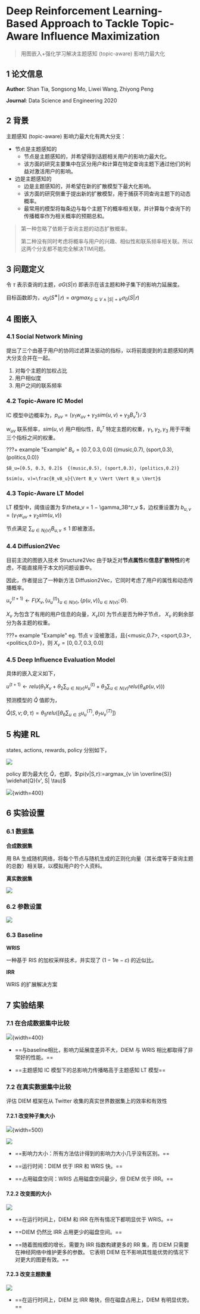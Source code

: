 # Deep Reinforcement Learning‐Based Approach to Tackle Topic‐Aware Influence Maximization

> 用图嵌入+强化学习解决主题感知 (topic-aware) 影响力最大化

## 1 论文信息

**Author**: Shan Tia, Songsong Mo, Liwei Wang, Zhiyong Peng

**Journal**: Data Science and Engineering 2020



## 2 背景

主题感知 (topic-aware) 影响力最大化有两大分支：

* 节点是主题感知的
  * 节点是主题感知的，并希望得到话题相关用户的影响力最大化。
  * 该方面的研究主要集中在区分用户和计算在特定查询主题下通过他们的利益对激活用户的影响。
* 边是主题感知的
  * 边是主题感知的，并希望在新的扩散模型下最大化影响。
  * 该方面的研究侧重于提出新的扩散模型，用于捕获不同查询主题下的动态概率。
  * 最常用的模型将每条边与每个主题下的概率相关联，并计算每个查询下的传播概率作为相关概率的预期总和。

> 第一种忽略了依赖于查询主题的动态扩散概率。
>
> 第二种没有同时考虑将概率与用户的兴趣、相似性和联系频率相关联。所以这两个分支都不能完全解决TIM问题。



## 3 问题定义

令 $\tau$ 表示查询的主题，$\sigma G(S|\tau)$ 即表示在该主题和种子集下的影响力延展度。

目标函数即为，$𝜎_G(S^∗|𝜏) = argmax_{S⊆V∧|S|=k}𝜎_G(S|𝜏)$



## 4 图嵌入

### 4.1 Social Network Mining

提出了三个由基于用户的协同过滤算法驱动的指标，以将前面提到的主题感知的两大分支合并在一起。

1. 对每个主题的加权占比
2. 用户相似度
3. 用户之间的联系频率



### 4.2 Topic‐Aware IC Model

IC 模型中边概率为，$p_{uv} = (\gamma_1w_{uv} + \gamma_2sim(u, v) + \gamma_3B_v^\tau )∕3$

$w_{uv}$ 联系频率，$sim(u, v)$ 用户相似性，$B^\tau_v$ 特定主题的权重，$\gamma_1, \gamma_2, \gamma_3$ 用于平衡三个指标之间的权重。

???+ example "Example"
    $B_v=[0.7, 0.3, 0.0]$  {(music,0.7), (sport,0.3), (politics,0.0)}

    $B_u=[0.5, 0.3, 0.2]$  {(music,0.5), (sport,0.3), (politics,0.2)}
    
    $sim(u, v)=\frac{B_vB_u}{\Vert B_v \Vert \Vert B_u \Vert}$  



### 4.3 Topic‐Aware LT Model

LT 模型中，阈值设置为 $\theta_v = 1 − \gamma_3B^𝜏_v $，边权重设置为 $b_{u,v} = (\gamma_1w_{uv} + \gamma_2sim(u, v))$

节点满足 $\sum_{u∈N_I(v)} B_{u,v} ≤ 1$ 即被激活。



### 4.4 Diffusion2Vec

目前主流的图嵌入技术 Structure2Vec 由于缺乏对**节点属性**和**信息扩散特性**的考虑，不能直接用于本文的问题设置中。

因此，作者提出了一种新方法 Diffusion2Vec，它同时考虑了用户的属性和动态传播概率。

$u^{(t+1)}_v ← F(X_v , \{u^{(t)}_u\}_{u \in N(v)} , \{p(u, v)\}_{u \in N(v)} ;\Theta).$

$X_v$ 为包含了有用的用户信息的向量，$X_v[0]$ 为节点是否为种子节点， $X_v$ 的剩余部分为各主题的权重。

???+ example "Example" 
    eg.  节点 v 没被激活，且{<music,0.7>, <sport,0.3>, <politics,0.0>}，则 $X_v=[0,0.7,0.3,0.0]$



### 4.5 Deep Influence Evaluation Model

具体的嵌入定义如下，

$u^{(t+1)} ← relu(\theta_1 X_v + \theta_2 \sum_{u∈N(v)}u^{(t)}_u + \theta_3 \sum_{u∈N(v)} relu(\theta_4 p(u,v)))$

预测模型的 $\widehat{Q}$ 值即为，

$\widehat{Q}(S, v;\Theta, \tau) = \theta_5 relu([\theta_6 \sum_{u \in S} u^{(T)}_u, \theta_7 u^{(T)}_v])$

## 5 构建 RL


states, actions, rewards, policy 分别如下，

![](DIEM-1.png)

policy 即为最大化 $\widehat{Q}$，也即，$\pi(v|S,𝜏)∶=argmax_{v \in \overline{S}} \widehat{Q}(v', S| \tau)$


![](DIEM-2.png){width=400}


## 6 实验设置

### 6.1 数据集

**合成数据集**

用 BA 生成随机网络，将每个节点与随机生成的正则化向量（其长度等于查询主题的总数）相关联，以模拟用户的个人资料。

**真实数据集**

![](DIEM-3.png)

### 6.2 参数设置

![](DIEM-4.png)

### 6.3 Baseline

**WRIS**

一种基于 RIS 的加权采样技术，并实现了 (1 − 1∕e − 𝜀) 的近似比。

**IRR**

WRIS 的扩展解决方案

## 7 实验结果

### 7.1 在合成数据集中比较

![](DIEM-5.png){width=400}

* ==与baseline相比，影响力延展度差异不大，DIEM 与 WRIS 相比都取得了非常好的性能。==

* ==主题感知 IC 模型下的总影响力传播略高于主题感知 LT 模型==

### 7.2 在真实数据集中比较

评估 DIEM 框架在从 Twitter 收集的真实世界数据集上的效率和有效性

#### 7.2.1 改变种子集大小

![](DIEM-6.png){width=500}

![](DIEM-7.png)

* ==影响力大小：所有方法估计得到的影响力大小几乎没有区别。==

* ==运行时间：DIEM 优于 IRR 和 WRIS 快。==

* ==占用磁盘空间：WRIS 占用磁盘空间最少，但 DIEM 优于 IRR。==

#### 7.2.2 改变图的大小

![](DIEM-8.png)

* ==在运行时间上，DIEM 和 IRR 在所有情况下都明显优于 WRIS。== 

* ==DIEM 仍然比 IRR 占用更少的磁盘空间。==

* ==随着图规模的增长，需要为 IRR 指数构建更多的 RR 集，而 DIEM 只需要在神经网络中维护更多的参数。 它表明 DIEM 在不影响其性能优势的情况下对更大的图更有效。==

#### 7.2.3 改变主题数量

![](DIEM-8.png)

* ==在运行时间上，DIEM 比 IRR 略快，但在磁盘占用上，DIEM 有明显优势。==
